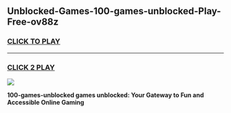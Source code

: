 
## Unblocked-Games-100-games-unblocked-Play-Free-ov88z
<h3>
<a href="https://premium76.site?title=100-games-unblocked&ref=09A">CLICK TO PLAY</a></h3>
<hr>

<h3>
<a href="https://premium76.site?title=100-games-unblocked&ref=09A">CLICK 2 PLAY</a>
  
</h3>

<a href="https://premium76.site?title=100-games-unblocked&ref=09A"><img src="https://clearcache.store/games.png"></a>


**100-games-unblocked games unblocked: Your Gateway to Fun and Accessible Online Gaming**
